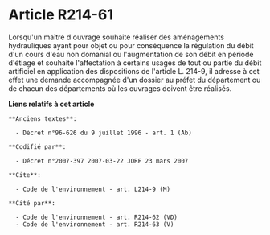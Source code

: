 # Article R214-61

Lorsqu'un maître d'ouvrage souhaite réaliser des aménagements hydrauliques ayant pour objet ou pour conséquence la régulation
du débit d'un cours d'eau non domanial ou l'augmentation de son débit en période d'étiage et souhaite l'affectation à
certains usages de tout ou partie du débit artificiel en application des dispositions de l'article L. 214-9, il adresse à cet
effet une demande accompagnée d'un dossier au préfet du département ou de chacun des départements où les ouvrages doivent
être réalisés.

**Liens relatifs à cet article**

	**Anciens textes**:

	  - Décret n°96-626 du 9 juillet 1996 - art. 1 (Ab)

	**Codifié par**:

	  - Décret n°2007-397 2007-03-22 JORF 23 mars 2007

	**Cite**:

	  - Code de l'environnement - art. L214-9 (M)

	**Cité par**:

	  - Code de l'environnement - art. R214-62 (VD)
	  - Code de l'environnement - art. R214-63 (V)
